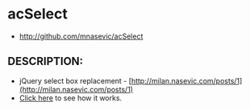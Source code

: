 # acSelect

* http://github.com/mnasevic/acSelect


## DESCRIPTION:

 - jQuery select box replacement - [http://milan.nasevic.com/posts/1](http://milan.nasevic.com/posts/1)
 - [Click here](http://milan.nasevic.com/acSelect/example.html) to see how it works.



